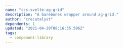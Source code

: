 ```yaml
---
name: "ccs-svelte-ag-grid"
description: "A barebones wrapper around ag-grid."
author: "crecatalyst"
dependents: 1
updated: "2021-04-20T08:16:35.596Z"
tags: 
  - component-library
---
```


